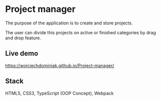 # Project manager

The purpose of the application is to create and store projects.

The user can divide this projects on active or finished categories by drag and drop feature.

## Live demo

https://wojciechdominiak.github.io/Project-manager/

## Stack

HTML5, CSS3, TypeScript (OOP Concept), Webpack
